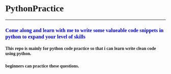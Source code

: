 <body style="font-family:verdana;">
  <h1>PythonPractice</h2>
  <hr>
  <h3 style="color:blue;">Come along and learn with me to write some valueable code snippets in python to expand your level of skills</h3>
  <h4>This repo is mainly for python code practice so that i can learn write clean code using python.<h3>
  <h4>beginners can practice these questions.<h4>
</body>
